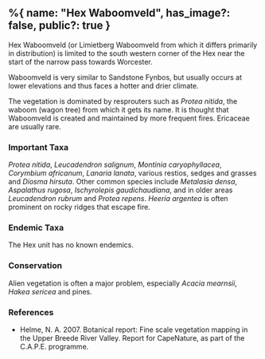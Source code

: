 %{
    name: "Hex Waboomveld",
    has_image?: false,
    public?: true
}
---

Hex Waboomveld (or Limietberg Waboomveld from which it differs primarily in distribution) is limited to the south western corner of the Hex near the start of the narrow pass towards Worcester.

Waboomveld is very similar to Sandstone Fynbos, but usually occurs at lower elevations and thus faces a hotter and drier climate.

The vegetation is dominated by resprouters such as *Protea nitida*, the waboom (wagon tree) from which it gets its name. It is thought that Waboomveld is created and maintained by more frequent fires. Ericaceae are usually rare.

### Important Taxa

*Protea nitida*, *Leucadendron salignum*, *Montinia caryophyllacea*, *Corymbium africanum*, *Lanaria lanata*, various restios, sedges and grasses and *Diosma hirsuta*. Other common species include *Metalasia densa*, *Aspalathus rugosa*, *Ischyrolepis gaudichaudiana*, and in older areas *Leucadendron rubrum* and *Protea repens*.  *Heeria argentea* is often prominent on rocky ridges that escape fire.

### Endemic Taxa

The Hex unit has no known endemics.

### Conservation

Alien vegetation is often a major problem, especially *Acacia mearnsii*, *Hakea sericea* and pines.

### References

* Helme, N. A. 2007. Botanical report: Fine scale vegetation mapping in the Upper Breede River Valley. Report for CapeNature, as part of the C.A.P.E. programme.